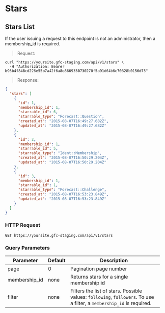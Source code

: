 
# Stars

## Stars List

If the user issuing a request to this endpoint is not an administrator, then a membership_id is required.

> Request:

```shell
curl "https://yoursite.gfc-staging.com/api/v1/stars" \
  -H "Authorization: Bearer b95b4f848cd226e55b7a42f6a8e8669350730270f5a91d64b6c70328b0156d75"
```

> Response:

```json
{
  "stars": [
    {
      "id": 1,
      "membership_id": 1,
      "starrable_id": 6,
      "starrable_type": "Forecast::Question",
      "created_at": "2015-08-07T16:49:27.682Z",
      "updated_at": "2015-08-07T16:49:27.682Z"
    },
    {
      "id": 2,
      "membership_id": 1,
      "starrable_id": 5,
      "starrable_type": "Ident::Membership",
      "created_at": "2015-08-07T16:50:29.204Z",
      "updated_at": "2015-08-07T16:50:29.204Z"
    },
    {
      "id": 3,
      "membership_id": 1,
      "starrable_id": 1,
      "starrable_type": "Forecast::Challenge",
      "created_at": "2015-08-07T16:53:23.849Z",
      "updated_at": "2015-08-07T16:53:23.849Z"
    }
  ]
}
```

### HTTP Request

`GET https://yoursite.gfc-staging.com/api/v1/stars`

### Query Parameters

Parameter | Default | Description
--------- | ------- | -----------
page | 0 | Pagination page number
membership_id | none | Returns stars for a single membership id
filter | none | Filters the list of stars. Possible values: `following`, `followers`. To use a filter, a `membership_id` is required.
